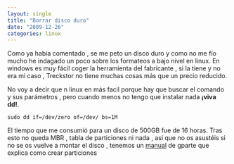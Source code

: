 ```yaml
---
layout: single
title: "Borrar disco duro"
date: "2009-12-26"
categories: linux
---
```


Como ya había comentado , se me peto un disco duro y como no me fío mucho he indagado un poco sobre los formateos a bajo nivel en linux. En windows es muy fácil coger la herramienta del fabricante , si la tiene y no era mi caso , Treckstor no tiene muchas cosas más que un precio reducido.

No voy a decir que n linux en más facil porque hay que buscar el comando y sus parámetros , pero cuando menos no tengo que instalar nada **¡viva dd!**.

`sudo dd if=/dev/zero of=/dev/ bs=1M`

El tiempo que me consumió para un disco de 500GB fue de 16 horas. Tras esto no queda MBR , tabla de particiones ni nada , así que no os asustéis si no se os vuelve a montar el disco , tenemos un [manual](https://manual.sidux.com/es/part-gparted-es.htm) de gparte que explica como crear particiones

